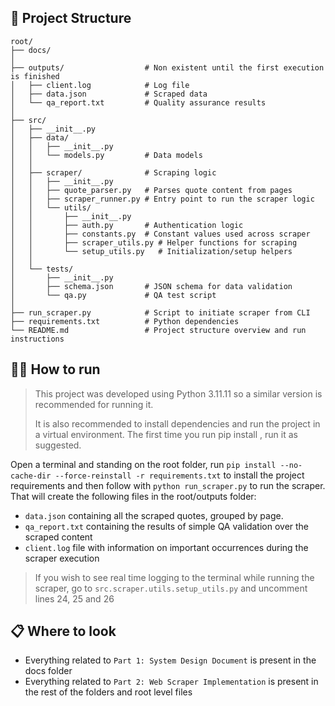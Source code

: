 ## 📁 Project Structure  
  
```  
root/
├── docs/
│  
├── outputs/                  # Non existent until the first execution is finished
│   ├── client.log            # Log file  
│   ├── data.json             # Scraped data  
│   └── qa_report.txt         # Quality assurance results  
│  
├── src/
│   ├── __init__.py  
│   ├── data/
│   │   ├── __init__.py  
│   │   └── models.py         # Data models  
│   │  
│   ├── scraper/              # Scraping logic  
│   │   ├── __init__.py  
│   │   ├── quote_parser.py   # Parses quote content from pages  
│   │   ├── scraper_runner.py # Entry point to run the scraper logic  
│   │   └── utils/
│   │       ├── __init__.py  
│   │       ├── auth.py       # Authentication logic  
│   │       ├── constants.py  # Constant values used across scraper  
│   │       ├── scraper_utils.py # Helper functions for scraping  
│   │       └── setup_utils.py   # Initialization/setup helpers  
│   │  
│   └── tests/
│       ├── __init__.py  
│		├── schema.json       # JSON schema for data validation  
│       └── qa.py             # QA test script
│  
├── run_scraper.py            # Script to initiate scraper from CLI  
├── requirements.txt          # Python dependencies  
└── README.md                 # Project structure overview and run instructions  
```  
## 🏃‍♂️ How to run

> This project was developed using Python 3.11.11 so a similar version is recommended for running it.
> 
> It is also recommended to install dependencies and run the project in a virtual environment. The first time you run pip install <res of the command>, run it as suggested.

Open a terminal and standing on the root folder, run ```pip install --no-cache-dir --force-reinstall -r requirements.txt``` to install the project requirements and then follow with ```python run_scraper.py``` to run the scraper.
That will create the following files in the root/outputs folder:
- `data.json` containing all the scraped quotes, grouped by page.
- `qa_report.txt` containing the results of simple QA validation over the scraped content
- `client.log` file with information on important occurrences during the scraper execution

> If you wish to see real time logging to the terminal while running the scraper, go to `src.scraper.utils.setup_utils.py` and uncomment lines 24, 25 and 26

## 📋 Where to look
- Everything related to `Part 1: System Design Document` is present in the docs folder
- Everything related to `Part 2: Web Scraper Implementation` is present in the rest of the folders and root level files
